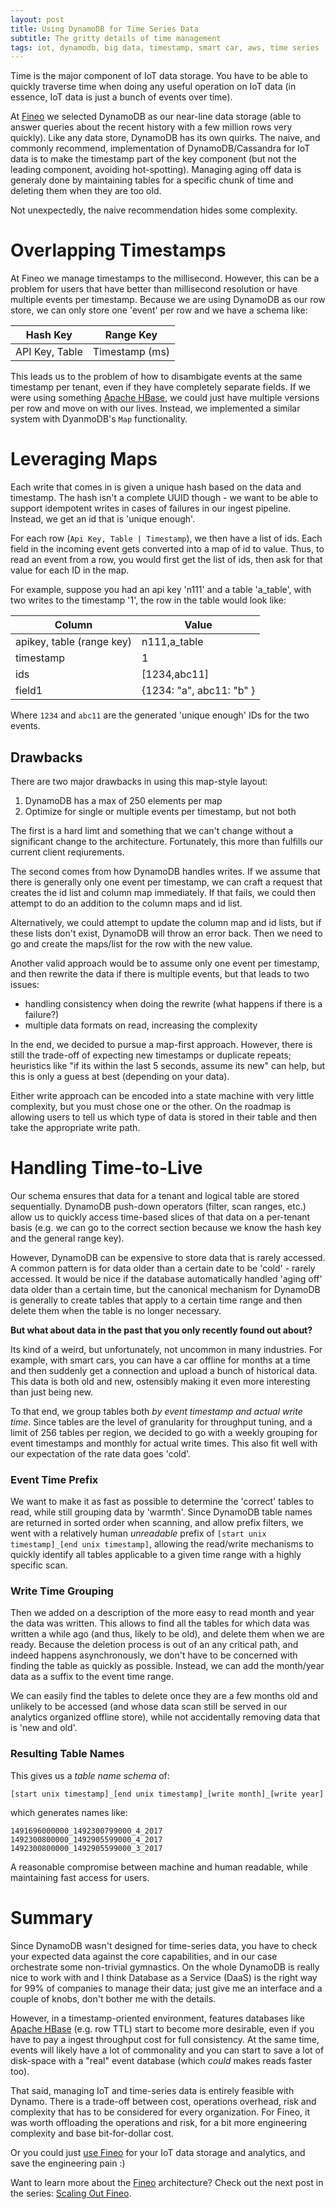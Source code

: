 ```yaml
---
layout: post
title: Using DynamoDB for Time Series Data
subtitle: The gritty details of time management
tags: iot, dynamodb, big data, timestamp, smart car, aws, time series
---
```


Time is the major component of IoT data storage. You have to be able to quickly traverse time when doing any useful operation on IoT data (in essence, IoT data is just a bunch of events over time).

At [Fineo] we selected DynamoDB as our near-line data storage (able to answer queries about the recent history with a few million rows very quickly). Like any data store, DynamoDB has its own quirks. The naive, and commonly recommend, implementation of DynamoDB/Cassandra for IoT data is to make the timestamp part of the key component (but not the leading component, avoiding hot-spotting). Managing aging off data is generaly done by maintaining tables for a specific chunk of time and deleting them when they are too old.

Not unexpectedly, the naive recommendation hides some complexity.

# Overlapping Timestamps

At Fineo we manage timestamps to the millisecond. However, this can be a problem for users that have better than millisecond resolution or have multiple events per timestamp. Because we are using DynamoDB as our row store, we can only store one 'event' per row and we have a schema like:

| Hash Key | Range Key|
|-----------|---------|
|API Key, Table| Timestamp (ms)|

This leads us to the problem of how to disambigate events at the same timestamp per tenant, even if they have completely separate fields. If we were using something [Apache HBase], we could just have multiple versions per row and move on with our lives. Instead, we implemented a similar system with DyanmoDB's `Map` functionality.

# Leveraging Maps

Each write that comes in is given a unique hash based on the data and timestamp. The hash isn't a complete UUID though - we want to be able to support idempotent writes in cases of failures in our ingest pipeline. Instead, we get an id that is 'unique enough'.

For each row (`Api Key, Table | Timestamp`), we then have a list of ids. Each field in the incoming event gets converted into a map of id to value. Thus, to read an event from a row, you would first get the list of ids, then ask for that value for each ID in the map.

For example, suppose you had an api key 'n111' and a table 'a_table', with two writes to the timestamp '1', the row in the table would look like:

| Column | Value |
|--------|-------|
|apikey, table (range key)| n111,a_table|
|timestamp| 1|
| ids    | [1234,abc11]|
| field1 | {1234: "a", abc11: "b" }|

Where `1234` and `abc11` are the generated 'unique enough' IDs for the two events.

## Drawbacks

There are two major drawbacks in using this map-style layout:

1. DynamoDB has a max of 250 elements per map
2. Optimize for single or multiple events per timestamp, but not both

The first is a hard limt and something that we can't change without a significant change to the architecture. Fortunately, this more than fulfills our current client reqiurements.

The second comes from how DynamoDB handles writes. If we assume that there is generally only one event per timestamp, we can craft a request that creates the id list and column map immediately. If that fails, we could then attempt to do an addition to the column maps and id list.

Alternatively, we could attempt to update the column map and id lists, but if these lists don't exist, DynamoDB will throw an error back. Then we need to go and create the maps/list for the row with the new value.

Another valid approach would be to assume only one event per timestamp, and then rewrite the data if there is multiple events, but that leads to two issues:
 * handling consistency when doing the rewrite (what happens if there is a failure?)
 * multiple data formats on read, increasing the complexity

In the end, we decided to pursue a map-first approach. However, there is still the trade-off of expecting new timestamps or duplicate repeats; heuristics like "if its within the last 5 seconds, assume its new" can help, but this is only a guess at best (depending on your data).

Either write approach can be encoded into a state machine with very little complexity, but you must chose one or the other. On the roadmap is allowing users to tell us which type of data is stored in their table and then take the appropriate write path.

# Handling Time-to-Live

Our schema ensures that data for a tenant and logical table are stored sequentially. DynamoDB push-down operators (filter, scan ranges, etc.) allow us to quickly access time-based slices of that data on a per-tenant basis (e.g. we can go to the correct section because we know the hash key and the general range key).

However, DynamoDB can be expensive to store data that is rarely accessed. A common pattern is for data older than a certain date to be 'cold' - rarely accessed. It would be nice if the database automatically handled 'aging off' data older than a certain time, but the canonical mechanism for DynamoDB is generally to create tables that apply to a certain time range and then delete them when the table is no longer necessary.

**But what about data in the past that you only recently found out about?**

Its kind of a weird, but unfortunately, not uncommon in many industries. For example, with smart cars, you can have a car offline for months at a time and then suddenly get a connection and upload a bunch of historical data. This data is both old and new, ostensibly making it even more interesting than just being new.

To that end, we group tables both _by event timestamp and actual write time_. Since tables are the level of granularity for throughput tuning, and a limit of 256 tables per region, we decided to go with a weekly grouping for event timestamps and monthly for actual write times. This also fit well with our expectation of the rate data goes 'cold'.

### Event Time Prefix

We want to make it as fast as possible to determine the 'correct' tables to read, while still grouping data by 'warmth'. Since DynamoDB table names are returned in sorted order when scanning, and allow prefix filters, we went with a relatively human _unreadable_ prefix of ```[start unix timestamp]_[end unix timestamp]```, allowing the read/write mechanisms to quickly identify all tables applicable to a given time range with a highly specific scan.

### Write Time Grouping

Then we added on a description of the more easy to read month and year the data was written. This allows to find all the tables for which data was written a while ago (and thus, likely to be old), and delete them when we are ready. Because the deletion process is out of an any critical path, and indeed happens asynchronously, we don't have to be concerned with finding the table as quickly as possible. Instead, we can add the month/year data as a suffix to the event time range.

We can easily find the tables to delete once they are a few months old and unlikely to be accessed (and whose data scan still be served in our analytics organized offline store), while not accidentally removing data that is 'new and old'.

### Resulting Table Names

This gives us a _table name schema_ of:

```[start unix timestamp]_[end unix timestamp]_[write month]_[write year]```

which generates names like:

```
1491696000000_1492300799000_4_2017
1492300800000_1492905599000_4_2017
1492300800000_1492905599000_3_2017
```

A reasonable compromise between machine and human readable, while maintaining fast access for users.


# Summary

Since DynamoDB wasn't designed for time-series data, you have to check your expected data against the core capabilities, and in our case orchestrate some non-trivial gymnastics. On the whole DynamoDB is really nice to work with and I think Database as a Service (DaaS) is the right way for 99% of companies to manage their data; just give me an interface and a couple of knobs, don't bother me with the details.

However, in a timestamp-oriented environment, features databases like [Apache HBase] (e.g. row TTL) start to become more desirable, even if you have to pay a ingest throughput cost for full consistency. At the same time, events will likely have a lot of commonality and you can start to save a lot of disk-space with a "real" event database (which _could_ makes reads faster too). 

That said, managing IoT and time-series data is entirely feasible with Dynamo. There is a trade-off between cost, operations overhead, risk and complexity  that has to be considered for every organization. For Fineo, it was worth offloading the operations and risk, for a bit more engineering complexity and base bit-for-dollar cost.

Or you could just [use Fineo] for your IoT data storage and analytics, and save the engineering pain :)

Want to learn more about the [Fineo] architecture? Check out the next post in the series: [Scaling Out Fineo].

[Apache HBase]: https://hbase.apache.org
[Apache Drill]: https://drill.apache.org
[use Fineo]: https://fineo.io
[Fineo]: https://fineo.io
[Scaling Out Fineo]: /2017/05/12/scaling-out-fineo.html
